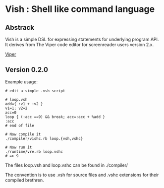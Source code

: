 # Vish : Shell like command language

## Abstrack

Vish is a simple DSL for expressing  statements for underlying
program API. It derives from  The Viper code editor for screenreader users version 2.x.

[Viper](https://github.com/edhowland/viper)

## Version 0.2.0

Example usage:

```
# edit a simple .vsh script

# loop.vsh
add={ :v1 + :v2 }
v1=1; v2=2
acc=0
loop { (:acc ==9) && break; acc=:acc + %add }
:acc
# end of file

# Now compile it
./compiler/vishc.rb loop.{vsh,vshc}

# Now run it
./runtime/vre.rb loop.vshc
# => 9
```
  

The files loop.vsh and loop.vshc can be found in ./compiler/

The convention is to use .vsh for source files and .vshc extensions for their
compiled brethren.
